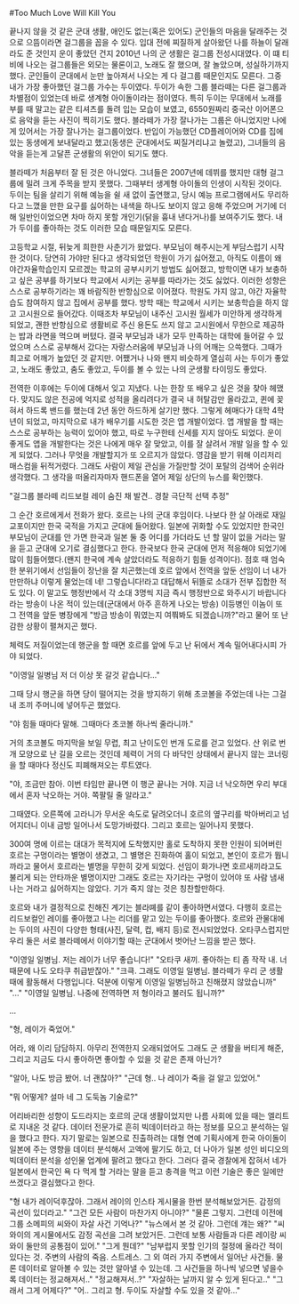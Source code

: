 #Too Much Love Will Kill You

끝나지 않을 것 같은 군대 생활, 애인도 없는(혹은 있어도) 군인들의 마음을 달래주는 것으로 으뜸이라면 걸그룹을 꼽을 수 있다. 입대 전에 찌질하게 살아왔던 나를 하늘이 달래라도 준 것인지 운이 좋았던 건지 2010년 나의 군 생활은 걸그룹 전성시대였다. 이 떄 티비에 나오는 걸그룹들은 외모는 물론이고, 노래도 잘 했으며, 잘 놀았으며, 성실하기까지 했다. 군인들이 군대에서 눈만 높아져서 나오는 게 다 걸그룹 때문인지도 모른다. 그중 내가 가장 좋아했던 걸그룹 가수는 두이였다. 두이가 속한 그룹 블라떼는 다른 걸그룹과 차별점이 있었는데 바로 생계형 아이돌이라는 점이였다. 특히 두이는 무대에서 노래를 부를 때 말고는 같은 티셔츠를 돌려 입는 모습이 보였고, 6550원짜리 중국산 이어폰으로 음악을 듣는 사진이 찍히기도 했다. 블라떼가 가장 잘나가는 그룹은 아니었지만 나에게 있어서는 가장 잘나가는 걸그룹이었다. 반입이 가능했던 CD플레이어와 CD를 집에 있는 동생에게 보내달라고 했고(동생은 군대에서도 찌질거리냐고 놀렸고), 그녀들의 음악을 듣는게 고달픈 군생활의 위안이 되기도 헀다.

블라떼가 처음부터 잘 된 것은 아니었다. 그녀들은 2007년에 데뷔를 했지만 대형 걸그룹에 밀려 크게 주목을 받지 못했다. 그때부터 생계형 아이돌의 인생이 시작된 것이다. 두이는 팀을 살리기 위해 예능을 쉴 새 없이 출연했고, 당시 예능 프로그램에서도 무리하다고 느꼈을 만한 요구를 싫어하는 내색을 하나도 보이지 않고 응해 주었으며 거기에 더해 일반인이었으면 차마 하지 못할 개인기(닭을 흉내 낸다거나)를 보여주기도 했다. 내가 두이를 좋아하는 것도 이러한 모습 때문일지도 모른다.

고등학교 시절, 뒤늦게 희한한 사춘기가 왔었다. 부모님이 해주시는게 부담스럽기 시작한 것이다. 당연히 가야만 된다고 생각되었던 학원이 가기 싫어졌고, 아직도 이름이 왜 야간자율학습인지 모르겠는 학교의 공부시키기 방법도 싫어졌고, 방학이면 내가 보충하고 싶은 공부를 하기보다 학교에서 시키는 공부를 따라가는 것도 싫었다. 이러한 성향은 스스로 공부하기라는 꽤 바람직한 반항심으로 이어졌다. 학원도 가지 않고, 야간 자율학습도 참여하지 않고 집에서 공부를 했다. 방학 때는 학교에서 시키는 보충학습을 하지 않고 고시원으로 들어갔다. 이때조차 부모님이 내주신 고시원 월세가 미안하게 생각하게 되었고, 괜한 반항심으로 생활비로 주신 용돈도 쓰지 않고 고시원에서 무한으로 제공하는 밥과 라면을 먹으며 버텼다. 결국 부모님과 내가 모두 만족하는 대학에 들어갈 수 있었으며 스스로 공부해서 갔다는 자랑스러움에 부모님과 나의 어깨는 으쓱했다. 그때가 최고로 어깨가 높았던 것 같지만. 어쨌거나 나와 왠지 비슷하게 열심히 사는 두이가 좋았고, 노래도 좋았고, 춤도 좋았고, 두이를 볼 수 있는 나의 군생활 타이밍도 좋았다.

전역한 이후에는 두이에 대해서 잊고 지냈다. 나는 한창 또 배우고 싶은 것을 찾아 헤맸다. 맞지도 않은 전공에 억지로 성적을 올리려다가 결국 내 허탈감만 올라갔고, 퀸에 꽂혀서 하드록 밴드를 했는데 2년 동안 하드하게 살기만 했다. 그렇게 헤매다가 대학 4학년이 되었고, 마지막으로 내가 배우기를 시도한 것은 앱 개발이었다. 앱 개발을 할 때는 스스로 공부하는 능력이 있어야 했고, 따로 누구한테 신세를 지지 않아도 되었다. 운이 좋게도 앱을 개발한다는 것은 나에게 매우 잘 맞았고, 이를 잘 살려서 개발 일을 할 수 있게 되었다. 그러나 무엇을 개발할지가 또 오르지가 않았다. 영감을 받기 위해 이리저리 매스컴을 뒤적거렸다. 그래도 사람이 제일 관심을 가질만할 것이 포탈의 검색어 순위라 생각했다. 그 생각을 떠올리자마자 핸드폰을 열어 제일 상단의 뉴스를 확인했다.

"걸그룹 블라떼 리드보컬 레이 숨진 채 발견.. 경찰 극단적 선택 추정"

그 순간 호르에게서 전화가 왔다. 호르는 나의 군대 후임이다. 나보다 한 살 아래로 재일교포이지만 한국 국적을 가지고 군대에 들어왔다. 일본에 귀화할 수도 있었지만 한국인 부모님이 군대를 안 가면 한국과 일본 둘 중 어디를 가더라도 넌 할 말이 없을 거라는 말을 듣고 군대에 오기로 결심했다고 한다. 한국보다 한국 군대에 먼저 적응해야 되었기에 많이 힘들어했다.(왠지 한국에 계속 살았더라도 적응하기 힘들 성격이다). 점호 때 엄숙한 분위기에서 선임들이 장난을 잘 치곤했는데 호르 앞에서 전역을 앞둔 선임이 너 내가 만만하냐 이렇게 물었는데 네! 그렇습니다!라고 대답해서 뒤뜰로 소대가 전부 집합한 적도 있다. 이 말고도 행정반에서 각 소대 3명씩 지금 즉시 행정반으로 와주시기 바랍니다라는 방송이 나온 적이 있는데(군대에서 아주 흔하게 나오는 방송) 이등병인 이놈이 또 그 전역을 앞둔 병장에게 "방금 방송이 뭐였는지 여쭤봐도 되겠습니까?"라고 물어 또 난감한 상황이 펼쳐지곤 했다.

체력도 저질이었는데 행군을 할 때면 호르를 앞에 두고 난 뒤에서 계속 밀어내다시피 가야 되었다.

"이영일 일병님 저 더 이상 못 갈것 같습니다..."

그때 당시 행군을 하면 당이 떨어지는 것을 방지하기 위해 초코볼을 주었는데 나는 그걸 내 조끼 주머니에 넣어두곤 했었다.

"야 힘들 때마다 말해. 그때마다 초코볼 하나씩 줄라니까."

거의 초코볼도 마지막을 보일 무렵, 최고 난이도인 번개 도로를 걷고 있었다. 산 위로 번개 모양으로 난 길을 오르는 것인데 체력이 거의 다 바닥인 상태에서 끝나지 않는 코너링을 할 때마다 정신도 피폐해져오는 루트였다.

"야, 조금만 참아. 이번 타임만 끝나면 이 행군 끝나는 거야. 지금 너 낙오하면 우리 부대에서 혼자 낙오하는 거야. 쪽팔릴 줄 알라고."

그때였다. 오른쪽에 고라니가 무서운 속도로 달려오더니 호르의 옆구리를 박아버리고 넘어지더니 이내 금방 일어나서 도망가바렸다. 그리고 호르는 일어나지 못했다.

300여 명에 이르는 대대가 목적지에 도착했지만 홀로 도착하지 못한 인원이 되어버린 호르는 구멍이라는 별명이 생겼고, 그 별명은 진화하여 홀이 되었고, 본인이 호르가 뭡니까라고 물어서 호르라는 별명을 무한히 갖게 되었다. 선임이 화가나면 호르새끼라고도 불리게 되는 안타까운 별명이지만 그래도 호르는 자기라는 구멍이 있어야 또 사람 냄새나는 거라고 싫어하지는 않았다. 기가 죽지 않는 것은 칭찬할만하다.

호르와 내가 결정적으로 친해진 계기는 블라뗴를 같이 좋아하면서였다. 다행히 호르는 리드보컬인 레이를 좋아했고 나는 리더를 맡고 있는 두이를 좋아했다. 호르와 관물대에는 두이의 사진이 다양한 형태(사진, 달력, 컵, 배지 등)로 전시되었었다. 오타쿠스럽지만 우리 둘은 서로 블라떼에서 이야기할 때는 군대에서 벗어난 느낌을 받곤 했다.

"이영일 일병님. 저는 레이가 너무 좋습니다!"
"오타쿠 새끼. 좋아하는 티 좀 작작 내. 너 때문에 나도 오타쿠 취급받잖아."
"크큭. 그래도 이영일 일병님. 블라떼가 우리 군 생활 때에 활동해서 다행입니다. 덕분에 이렇게 이영일 일병님하고 친해졌지 않았습니까"
"..."
"이영일 일병님. 나중에 전역하면 저 형이라고 불러도 됩니까?"

...

"형, 레이가 죽었어."

어라, 왜 이리 담담하지. 아무리 전역한지 오래되었어도 그래도 군 생활을 버티게 해준, 그리고 지금도 다시 좋아하면 좋아할 수 있을 것 같은 존재 아닌가?

"알아, 나도 방금 봤어. 너 괜찮아?"
"근데 형.. 나 레이가 죽을 걸 알고 있었어."

"뭐 어떻게? 설마 네 그 도둑놈 기술로?"

어리바리한 성향이 도드라지는 호르의 군대 생활이었지만 나름 사회에 있을 때는 엘리트로 지내온 것 같다. 데이터 전문가로 흔히 빅데이터라고 하는 정보를 모으고 분석하는 일을 했다고 한다. 자기 말로는 일본으로 진출하려는 대형 연예 기획사에게 한국 아이돌이 일본에 주는 영향을 데이터 분석해서 고액에 팔기도 하고, 더 나아가 일본 성인 비디오의 빅데이터 분석을 성인물 업계에 팔려고 했다고 한다. 그러다 결국 경찰에게 잡혀서 네가 일본에서 한국인 욕 다 먹게 할 거라는 말을 듣고 충격을 먹고 이런 기술은 좋은 일에만 쓰겠다고 결심했다고 한다.

"형 내가 레이덕후잖아. 그래서 레이의 인스타 게시물을 한번 분석해보았거든. 감정의 곡선이 있더라고."
"그건 모든 사람이 마찬가지 아니야?"
"물론 그렇지. 그런데 이전에 그룹 소메피의 씨와이 자살 사건 기억나?"
"뉴스에서 본 것 같아. 그런데 걔는 왜?"
"씨와이의 게시물에서도 감정 곡선을 그려 보았거든. 그런데 보통 사람들과 다른 레이랑 씨와이 둘만의 공통점이 있어."
"그게 뭔데?"
"남부럽지 못할 인기의 절정에 올라간 적이 있다는 것. 주변의 사람의 죽음. 스트레스. 그 외 여러 가지 주변에서 일어난 사건들. 물론 데이터로 알아볼 수 있는 것만 알아낼 수 있는데. 그 사건들을 하나씩 넣으면 넣을수록 데이터는 정교해져서.."
"정교해져서..?"
"자살하는 날까지 알 수 있게 된다고.."
"그래서 그게 어제다?"
"어.. 그리고 형. 두이도 자살할 수도 있을 것 같아..."
